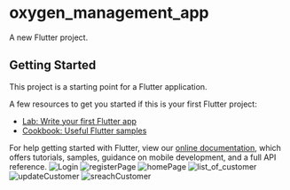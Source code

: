 # oxygen_management_app

A new Flutter project.

## Getting Started

This project is a starting point for a Flutter application.

A few resources to get you started if this is your first Flutter project:

- [Lab: Write your first Flutter app](https://flutter.dev/docs/get-started/codelab)
- [Cookbook: Useful Flutter samples](https://flutter.dev/docs/cookbook)

For help getting started with Flutter, view our
[online documentation](https://flutter.dev/docs), which offers tutorials,
samples, guidance on mobile development, and a full API reference.
![Login](https://user-images.githubusercontent.com/98531236/159022718-a1b46667-815b-44b1-a1ac-c952a968d089.png)
![registerPage](https://user-images.githubusercontent.com/98531236/159023302-4f2e8cff-fe24-4faa-b74f-723f0bce6a85.png)
![homePage](https://user-images.githubusercontent.com/98531236/159023305-20ec0eab-c2eb-4fde-a980-2145d45f24d2.png)
![list_of_customer](https://user-images.githubusercontent.com/98531236/159023319-19a4f58a-f4c3-4916-afa7-60efc4784663.png)
![updateCustomer](https://user-images.githubusercontent.com/98531236/159023322-d5bfd911-bfe6-4537-874b-55ecf0d25f33.png)
![sreachCustomer](https://user-images.githubusercontent.com/98531236/159023326-fa9aadc4-dd37-4a0d-a6c8-12588a575492.png)
